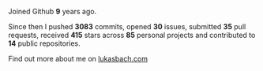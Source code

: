 Joined Github **9** years ago.

Since then I pushed **3083** commits, opened **30** issues, submitted **35** pull requests, received **415** stars across **85** personal projects and contributed to **14** public repositories.

Find out more about me on [lukasbach.com](https://lukasbach.com)
